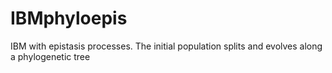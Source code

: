 # IBMphyloepis
IBM with epistasis processes. The initial population splits and evolves along a phylogenetic tree
